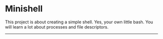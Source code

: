 # Minishell
This project is about creating a simple shell. Yes, your own little bash. You will learn a lot about processes and file descriptors.

---
